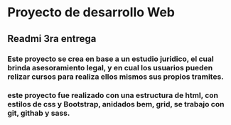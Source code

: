 # Proyecto de desarrollo Web
## Readmi 3ra entrega

### Este proyecto se crea en base a un estudio juridico, el cual brinda asesoramiento legal, y en cual los usuarios pueden relizar cursos para realiza ellos mismos sus propios tramites. 
### este proyecto fue realizado con una estructura de html, con estilos de css y Bootstrap, anidados bem, grid, se trabajo con git, githab y sass.

